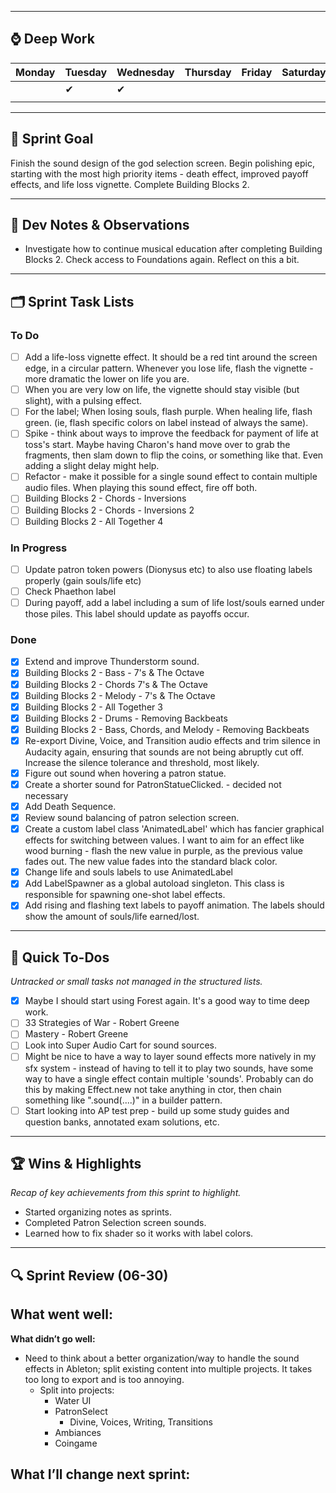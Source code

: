 
---
## ⌚ Deep Work
| Monday | Tuesday | Wednesday | Thursday | Friday | Saturday | Sunday |
| ------ | ------- | --------- | -------- | ------ | -------- | ------ |
|        | ✔       | ✔         |          |        |          |        |
|        |         |           |          |        |          |        |

---
## 🎯 Sprint Goal  
Finish the sound design of the god selection screen. Begin polishing epic, starting with the most high priority items - death effect, improved payoff effects, and life loss vignette. Complete Building Blocks 2.

---
## 🧠 Dev Notes & Observations  
- Investigate how to continue musical education after completing Building Blocks 2. Check access to Foundations again. Reflect on this a bit.


---
## 🗂️ Sprint Task Lists
### To Do  
- [ ] Add a life-loss vignette effect. It should be a red tint around the screen edge, in a circular pattern. Whenever you lose life, flash the vignette - more dramatic the lower on life you are.
- [ ] When you are very low on life, the vignette should stay visible (but slight), with a pulsing effect. 
- [ ] For the label; When losing souls, flash purple. When healing life, flash green. (ie, flash specific colors on label instead of always the same). 
- [ ] Spike - think about ways to improve the feedback for payment of life at toss's start. Maybe having Charon's hand move over to grab the fragments, then slam down to flip the coins, or something like that. Even adding a slight delay might help. 
- [ ] Refactor - make it possible for a single sound effect to contain multiple audio files. When playing this sound effect, fire off both.
- [ ] Building Blocks 2 - Chords - Inversions
- [ ] Building Blocks 2 - Chords - Inversions 2
- [ ] Building Blocks 2 - All Together 4
### In Progress  
- [ ] Update patron token powers (Dionysus etc) to also use floating labels properly (gain souls/life etc)
- [ ] Check Phaethon label
- [ ] During payoff, add a label including a sum of life lost/souls earned under those piles. This label should update as payoffs occur.
### Done  
- [x] Extend and improve Thunderstorm sound.
- [x] Building Blocks 2 - Bass - 7's & The Octave 
- [x] Building Blocks 2 - Chords 7's & The Octave
- [x] Building Blocks 2 - Melody - 7's & The Octave
- [x] Building Blocks 2 - All Together 3
- [x] Building Blocks 2 - Drums - Removing Backbeats
- [x] Building Blocks 2 - Bass, Chords, and Melody - Removing Backbeats
- [x] Re-export Divine, Voice, and Transition audio effects and trim silence in Audacity again, ensuring that sounds are not being abruptly cut off. Increase the silence tolerance and threshold, most likely.
- [x] Figure out sound when hovering a patron statue.
- [x] Create a shorter sound for PatronStatueClicked. - decided not necessary
- [x] Add Death Sequence.
- [x] Review sound balancing of patron selection screen.
- [x] Create a custom label class 'AnimatedLabel' which has fancier graphical effects for switching between values. I want to aim for an effect like wood burning - flash the new value in purple, as the previous value fades out. The new value fades into the standard black color.
- [x] Change life and souls labels to use AnimatedLabel
- [x] Add LabelSpawner as a global autoload singleton. This class is responsible for spawning one-shot label effects. 
- [x] Add rising and flashing text labels to payoff animation. The labels should show the amount of souls/life earned/lost.

---
## 📝 Quick To-Dos  
_Untracked or small tasks not managed in the structured lists._
- [x] Maybe I should start using Forest again. It's a good way to time deep work.
- [ ] 33 Strategies of War - Robert Greene
- [ ] Mastery - Robert Greene
- [ ] Look into Super Audio Cart for sound sources. 
- [ ] Might be nice to have a way to layer sound effects more natively in my sfx system - instead of having to tell it to play two sounds, have some way to have a single effect contain multiple 'sounds'. Probably can do this by making Effect.new not take anything in ctor, then chain something like ".sound(....)" in a builder pattern.
- [ ] Start looking into AP test prep - build up some study guides and question banks, annotated exam solutions, etc.

---
## 🏆 Wins & Highlights
_Recap of key achievements from this sprint to highlight._
- Started organizing notes as sprints.
- Completed Patron Selection screen sounds.
- Learned how to fix shader so it works with label colors.

---
## 🔍 Sprint Review (06-30)  
**What went well:**  
-  

**What didn’t go well:**  
-  Need to think about a better organization/way to handle the sound effects in Ableton; split existing content into multiple projects. It takes too long to export and is too annoying.
	- Split into projects:
		- Water UI
		- PatronSelect
			- Divine, Voices, Writing, Transitions
		- Ambiances
		- Coingame

**What I’ll change next sprint:**  
-  
